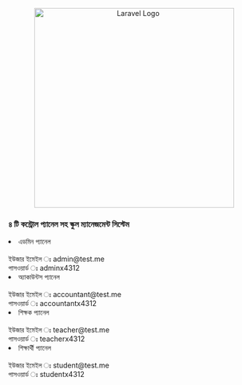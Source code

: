 <p align="center"><a href="https://laravel.com" target="_blank"><img src="https://raw.githubusercontent.com/laravel/art/master/logo-lockup/5%20SVG/2%20CMYK/1%20Full%20Color/laravel-logolockup-cmyk-red.svg" width="400" alt="Laravel Logo"></a></p>

<h3> ৪ টি কন্ট্রোল প্যানেল সহ স্কুল ম্যানেজমেন্ট সিস্টেম </h3>
<li> এডমিন প্যানেল </li> <br>
ইউজার ইমেইল ঃ admin@test.me <br>
পাসওয়ার্ড ঃ adminx4312 <br>
<li> অ্যাকাউন্টস প্যানেল </li> <br>
ইউজার ইমেইল ঃ accountant@test.me <br>
পাসওয়ার্ড ঃ accountantx4312 <br>
<li> শিক্ষক প্যানেল </li> <br>
ইউজার ইমেইল ঃ teacher@test.me <br>
পাসওয়ার্ড ঃ teacherx4312 <br>
<li> শিক্ষার্থী প্যানেল </li> <br>
ইউজার ইমেইল ঃ student@test.me <br>
পাসওয়ার্ড ঃ studentx4312 <br>